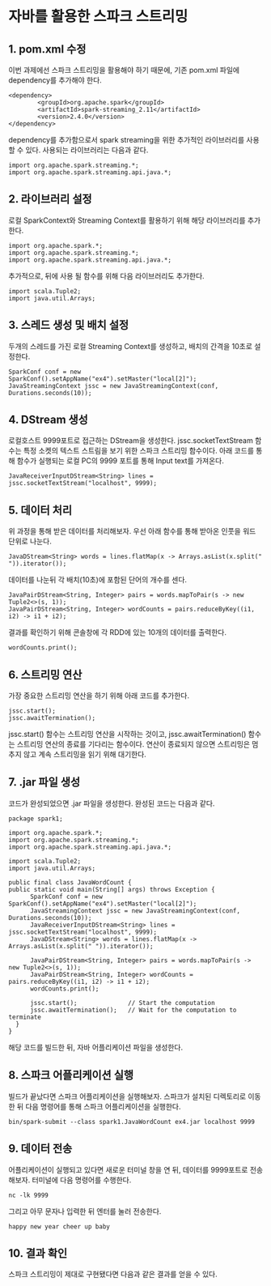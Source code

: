 ﻿# 자바를 활용한 스파크 스트리밍

## 1. pom.xml 수정
이번 과제에선 스파크 스트리밍을 활용해야 하기 때문에, 기존 pom.xml 파일에 dependency를 추가해야 한다.
~~~
<dependency>
    	<groupId>org.apache.spark</groupId>
    	<artifactId>spark-streaming_2.11</artifactId>
    	<version>2.4.0</version>
</dependency>
~~~
dependency를 추가함으로서 spark streaming을 위한 추가적인 라이브러리를 사용할 수 있다. 사용되는 라이브러리는 다음과 같다.
~~~
import org.apache.spark.streaming.*;
import org.apache.spark.streaming.api.java.*;
~~~
## 2. 라이브러리 설정
로컬 SparkContext와 Streaming Context를 활용하기 위해 해당 라이브러리를 추가한다.
~~~
import org.apache.spark.*;
import org.apache.spark.streaming.*;
import org.apache.spark.streaming.api.java.*;
~~~
추가적으로, 뒤에 사용 될 함수를 위해 다음 라이브러리도 추가한다.
~~~
import scala.Tuple2;
import java.util.Arrays;
~~~
## 3. 스레드 생성 및 배치 설정
두개의 스레드를 가진 로컬 Streaming Context를 생성하고, 배치의 간격을 10초로 설정한다. 
~~~
SparkConf conf = new SparkConf().setAppName("ex4").setMaster("local[2]");
JavaStreamingContext jssc = new JavaStreamingContext(conf, Durations.seconds(10));
~~~
## 4. DStream 생성
로컬호스트 9999포트로 접근하는 DStream을 생성한다. jssc.socketTextStream 함수는 특정 소켓의 텍스트 스트림을 보기 위한 스파크 스트리밍 함수이다. 아래 코드를 통해 함수가 실행되는 로컬 PC의 9999 포트를 통해 Input text를 가져온다.
~~~
JavaReceiverInputDStream<String> lines = jssc.socketTextStream("localhost", 9999);
~~~

## 5. 데이터 처리
위 과정을 통해 받은 데이터를 처리해보자. 우선 아래 함수를 통해 받아온 인풋을 워드 단위로 나눈다.
~~~
JavaDStream<String> words = lines.flatMap(x -> Arrays.asList(x.split(" ")).iterator());
~~~
데이터를 나눈뒤 각 배치(10초)에 포함된 단어의 개수를 센다.
~~~
JavaPairDStream<String, Integer> pairs = words.mapToPair(s -> new Tuple2<>(s, 1));
JavaPairDStream<String, Integer> wordCounts = pairs.reduceByKey((i1, i2) -> i1 + i2);
~~~
결과를 확인하기 위해 콘솔창에 각 RDD에 있는 10개의 데이터를 출력한다.
~~~
wordCounts.print();
~~~
## 6. 스트리밍 연산
가장 중요한 스트리밍 연산을 하기 위해 아래 코드를 추가한다.
~~~
jssc.start();
jssc.awaitTermination();
~~~
jssc.start() 함수는 스트리밍 연산을 시작하는 것이고,
jssc.awaitTermination() 함수는 스트리밍 연산의 종료를 기다리는 함수이다. 연산이 종료되지 않으면 스트리밍은 멈추지 않고 계속 스트리밍을 읽기 위해 대기한다.

## 7. .jar 파일 생성
코드가 완성되었으면 .jar 파일을 생성한다.
완성된 코드는 다음과 같다.
~~~
package spark1;

import org.apache.spark.*;
import org.apache.spark.streaming.*;
import org.apache.spark.streaming.api.java.*;

import scala.Tuple2;
import java.util.Arrays;

public final class JavaWordCount {
public static void main(String[] args) throws Exception {
	  SparkConf conf = new SparkConf().setAppName("ex4").setMaster("local[2]");
	  JavaStreamingContext jssc = new JavaStreamingContext(conf, Durations.seconds(10));
	  JavaReceiverInputDStream<String> lines = jssc.socketTextStream("localhost", 9999);
	  JavaDStream<String> words = lines.flatMap(x -> Arrays.asList(x.split(" ")).iterator());
	  
	  JavaPairDStream<String, Integer> pairs = words.mapToPair(s -> new Tuple2<>(s, 1));
	  JavaPairDStream<String, Integer> wordCounts = pairs.reduceByKey((i1, i2) -> i1 + i2);
	  wordCounts.print();
	  
	  jssc.start();              // Start the computation
	  jssc.awaitTermination();   // Wait for the computation to terminate
  }
}
~~~
해당 코드를 빌드한 뒤, 자바 어플리케이션 파일을 생성한다.
## 8. 스파크 어플리케이션 실행
빌드가 끝났다면 스파크 어플리케이션을 실행해보자. 스파크가 설치된 디렉토리로 이동한 뒤 다음 명령어를 통해 스파크 어플리케이션을 실행한다.
~~~
bin/spark-submit --class spark1.JavaWordCount ex4.jar localhost 9999
~~~
## 9. 데이터 전송
어플리케이션이 실행되고 있다면 새로운 터미널 창을 연 뒤, 데이터를 9999포트로 전송해보자. 터미널에 다음 명령어를 수행한다.
~~~
nc -lk 9999
~~~
그리고 아무 문자나 입력한 뒤 엔터를 눌러 전송한다.
~~~
happy new year cheer up baby
~~~
## 10. 결과 확인
스파크 스트리밍이 제대로 구현됐다면 다음과 같은 결과를 얻을 수 있다. 



